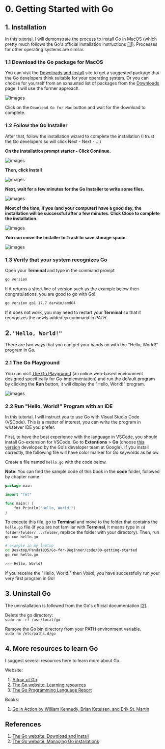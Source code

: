 # 0. Getting Started with Go
## 1. Installation
In this tutorial, I will demonstrate the process to install Go in MacOS (which pretty much follows the Go's official installation instructions [\[1\]][1]). Processes for other operating systems are similar.

### 1.1 Download the Go package for MacOS

You can visit the [Downloads and install][1] site to get a suggested package that the Go developers think suitable for your operating system. Or you can choose for yourself from an exhausted list of packages from the [Downloads](https://go.dev/dl/) page. I will use the former approach.

![images](../images/00-getting-started/00-download-button.png "Download automatically suggested package") 

Click on the `Download Go for Mac` button and wait for the download to complete.

### 1.2 Follow the Go Installer
After that, follow the installation wizard to complete the installation (I trust the Go developers so will click Next - Next - ...)

**On the installation prompt starter - Click Continue.**

![images](../images/00-getting-started/01-wizard-00.png "Installation wizard starter")

**Then, click Install**

![images](../images/00-getting-started/02-wizard-01.png)

**Next, wait for a few minutes for the Go Installer to write some files.**

![images](../images/00-getting-started/03-wizard-02.png)

**Most of the time, if you (and your computer) have a good day, the installation will be successful after a few minutes. Click Close to complete the installation.**

![images](../images/00-getting-started/04-wizard-03.png)

**You can move the Installer to Trash to save storage space.**

![images](../images/00-getting-started/05-wizard-04.png)

### 1.3 Verify that your system recognizes Go
Open your **Terminal** and type in the command prompt 
```bash
go version
```

If it returns a short line of version such as the example below then congratulations, you are good to go with Go!
```bash
go version go1.17.7 darwin/amd64
```

If it does not work, you may need to restart your **Terminal** so that it recognizes the newly added ```go``` command in *PATH*.

## 2. ```"Hello, World!"```
There are two ways that you can get your hands on with the "Hello, World!" program in Go.
### 2.1 The Go Playground
You can visit [The Go Playground](https://go.dev/play/) (an online web-based environment designed specifically for Go-implementation) and run the default program by clicking the **Run** button, it will display the "Hello, World!" program.

![images](../images/00-getting-started/06-go-playground.png "The Go Playground")

### 2.2 Run "Hello, World!" Program with an IDE

In this tutorial, I will instruct you to use Go with Visual Studio Code (VSCode). This is a matter of interest, you can write the program in whatever IDE you prefer.

First, to have the best experience with the language in VSCode, you should install Go-extension for VSCode. Go to **Extentions** > **Go** (choose [this version](https://marketplace.visualstudio.com/items?itemName=golang.go) developed by the Go's developer team at Google). If you install correctly, the following file will have color marker for Go keywords as below.

Create a file named ```hello.go``` with the code below.

**Note**: You can find the sample code of this book in the **code** folder, followed by chapter name.

```go
package main

import "fmt"

func main() {
	fmt.Println("Hello, World!")
}
```

To execute this file, go to **Terminal** and move to the folder that contains the ```hello.go``` file (if you are not familiar with **Terminal**, it means type in ```cd folder/folder/.../folder```, replace the folder with your directory). Then, run ```go run hello.go```

```bash
# example in my laptop
cd Desktop/Panda1835/Go-for-Beginner/code/00-getting-started
go run hello.go

>>> Hello, World!
```

If you receive the "Hello, World!" then *Voila!*, you have successfully run your very first program in Go!

## 3. Uninstall Go
The uninstallation is followed from the Go's official documentation [\[2\]][2].

Delete the go directory:  
```sudo rm -rf /usr/local/go```

Remove the Go bin directory from your PATH environment variable.   
```sudo rm /etc/paths.d/go```

## 4. More resources to learn Go
I suggest several resources here to learn more about Go.

Website:
1. [A tour of Go](https://go.dev/tour/list)
2. [The Go website: Learning resources](https://go.dev/learn/)
3. [The Go Programming Language Report](https://kuree.gitbooks.io/the-go-programming-language-report/content/)

Books:
1. [Go in Action by William Kennedy, Brian Ketelsen, and Erik St. Martin](https://www.amazon.com/Go-Action-William-Kennedy/dp/1617291781)


## References
1. [The Go website: Download and install][1]
2. [The Go website: Managing Go installations][2]

[1]: https://go.dev/doc/install
[2]: https://go.dev/doc/manage-install#uninstalling